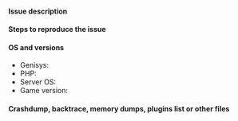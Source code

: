<!--- WARNING
ANY ISSUE ON OUTDATED GENISYS WILL BE CLOSED. CHECK YOUR VERSION BEFORE CONTINUING.
MAKE SURE YOU ARE USING A BUILD FROM THE PRODUCTION BRANCH (master). ISSUES RELATING TO NON-PRODUCTION BUILDS WILL BE CLOSED.
ANY ISSUE ASKING UPDATE TO ANY NEW VERSION OF MCPE WILL BE CLOSED.
SEARCH EXISTING ISSUES BEFORE YOU SUBMIT A NEW ONE.
YOU WILL DIRECTLY GET BANNED IF NOT FOLLOWING THIS TEMPLATE. AT LEAST FILL OUT DESCRIPTION AND VERSIONS.
-->

#### Issue description
<!--- Write a short description about the issue -->

#### Steps to reproduce the issue
<!--- Help us find the problem by adding steps to reproduce the issue -->

#### OS and versions
<!---
Valid version must contain build number or git hash, "latest" is invalid. Use the 'version' command in Genisys.
If the version is invalid, the issue will be CLOSED
Game versions include Pocket Edition and Windows 10 Edition Beta
-->
* Genisys:
* PHP:
* Server OS:
* Game version: 

#### Crashdump, backtrace, memory dumps, plugins list or other files
<!--- Paste in the below block -->
```
```
